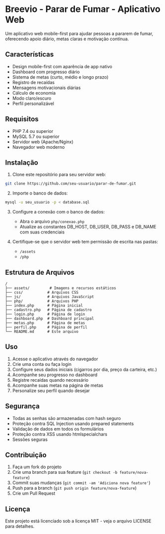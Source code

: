 # Breevio - Parar de Fumar - Aplicativo Web

Um aplicativo web mobile-first para ajudar pessoas a pararem de fumar, oferecendo apoio diário, metas claras e motivação contínua.

## Características

- Design mobile-first com aparência de app nativo
- Dashboard com progresso diário
- Sistema de metas (curto, médio e longo prazo)
- Registro de recaídas
- Mensagens motivacionais diárias
- Cálculo de economia
- Modo claro/escuro
- Perfil personalizável

## Requisitos

- PHP 7.4 ou superior
- MySQL 5.7 ou superior
- Servidor web (Apache/Nginx)
- Navegador web moderno

## Instalação

1. Clone este repositório para seu servidor web:
```bash
git clone https://github.com/seu-usuario/parar-de-fumar.git
```

2. Importe o banco de dados:
```bash
mysql -u seu_usuario -p < database.sql
```

3. Configure a conexão com o banco de dados:
   - Abra o arquivo `php/conexao.php`
   - Atualize as constantes DB_HOST, DB_USER, DB_PASS e DB_NAME com suas credenciais

4. Certifique-se que o servidor web tem permissão de escrita nas pastas:
   - `/assets`
   - `/php`

## Estrutura de Arquivos

```
/
├── assets/         # Imagens e recursos estáticos
├── css/           # Arquivos CSS
├── js/            # Arquivos JavaScript
├── php/           # Arquivos PHP
├── index.php      # Página inicial
├── cadastro.php   # Página de cadastro
├── login.php      # Página de login
├── dashboard.php  # Dashboard principal
├── metas.php      # Página de metas
├── perfil.php     # Página de perfil
└── README.md      # Este arquivo
```

## Uso

1. Acesse o aplicativo através do navegador
2. Crie uma conta ou faça login
3. Configure seus dados iniciais (cigarros por dia, preço da carteira, etc.)
4. Acompanhe seu progresso no dashboard
5. Registre recaídas quando necessário
6. Acompanhe suas metas na página de metas
7. Personalize seu perfil quando desejar

## Segurança

- Todas as senhas são armazenadas com hash seguro
- Proteção contra SQL Injection usando prepared statements
- Validação de dados em todos os formulários
- Proteção contra XSS usando htmlspecialchars
- Sessões seguras

## Contribuição

1. Faça um fork do projeto
2. Crie uma branch para sua feature (`git checkout -b feature/nova-feature`)
3. Commit suas mudanças (`git commit -am 'Adiciona nova feature'`)
4. Push para a branch (`git push origin feature/nova-feature`)
5. Crie um Pull Request

## Licença

Este projeto está licenciado sob a licença MIT - veja o arquivo LICENSE para detalhes. 
